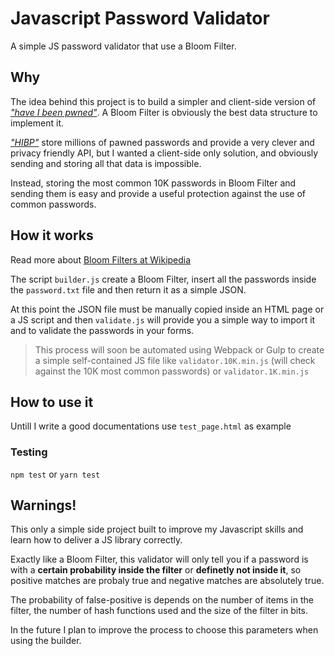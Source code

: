 # Javascript Password Validator

A simple JS password validator that use a Bloom Filter.



## Why

The idea behind this project is to build a simpler and client-side version of [*"have I been pwned"*](https://haveibeenpwned.com). A Bloom Filter is obviously the best data structure to implement it.

[*"HIBP"*](https://haveibeenpwned.com) store millions of pawned passwords and provide a very clever and privacy friendly API, but I wanted a client-side only solution, and obviously sending and storing all that data is impossible.

Instead, storing the most common 10K passwords in Bloom Filter and sending them is easy and provide a useful protection against the use of common passwords.



## How it works

Read more about [Bloom Filters at Wikipedia]()

The script `builder.js` create a Bloom Filter, insert all the passwords inside the `password.txt` file and then return it as a simple JSON.

At this point the JSON file must be manually copied inside an HTML page or a JS script and then `validate.js` will provide you a simple way to import it and to validate the passwords in your forms.

> This process will soon be automated using Webpack or Gulp to create a simple self-contained JS file like `validator.10K.min.js` (will check against the 10K most common passwords) or `validator.1K.min.js`


## How to use it

Untill I write a good documentations use `test_page.html` as example

### Testing

`npm test` or `yarn test`



## Warnings!

This only a simple side project built to improve my Javascript skills and learn how to deliver a JS library correctly.

Exactly like a Bloom Filter, this validator will only tell you if a password is with a **certain probability inside the filter** or **definetly not inside it**, so positive matches are probaly true and negative matches are absolutely true.

The probability of false-positive is depends on the number of items in the filter, the number of hash functions used and the size of the filter in bits.

In the future I plan to improve the process to choose this parameters when using the builder.